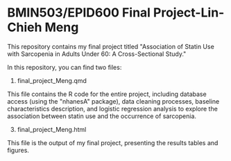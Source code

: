 # BMIN503/EPID600 Final Project-Lin-Chieh Meng

This repository contains my final project titled "Association of Statin Use with Sarcopenia in Adults Under 60: A Cross-Sectional Study."

In this repository, you can find two files:

1. final_project_Meng.qmd

This file contains the R code for the entire project, including database access (using the "nhanesA" package), data cleaning processes, baseline characteristics description, and logistic regression analysis to explore the association between statin use and the occurrence of sarcopenia.

3. final_project_Meng.html

This file is the output of my final project, presenting the results tables and figures.

